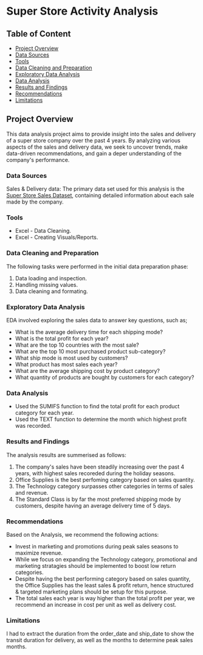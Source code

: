# Super Store Activity Analysis

## Table of Content
- [Project Overview](#project-overview)
- [Data Sources](#data-sources)
- [Tools](#tools)
- [Data Cleaning and Preparation](#data-cleaning-and-preparation)
- [Exploratory Data Analysis](#exploratory-data-analysis)
- [Data Analysis](#data-analysis)
- [Results and Findings](#results-and-findings)
- [Recommendations](#recommendations)
- [Limitations](#limitations)

## Project Overview

This data analysis project aims to provide insight into the sales and delivery of a super store company over the past 4 years. By analyzing various aspects of the sales and delivery data, we seek to uncover trends, make data-driven recommendations, and gain a deper understanding of the company's performance.

### Data Sources

Sales & Delivery data: The primary data set used for this analysis is the [Super Store Sales Dataset](https://www.kaggle.com/datasets/laibaanwer/superstore-sales-dataset/), containing detailed information about each sale made by the company.

### Tools

- Excel - Data Cleaning.
- Excel - Creating Visuals/Reports.

### Data Cleaning and Preparation

The following tasks were performed in the initial data preparation phase:
1. Data loading and inspection.
2. Handling missing values.
3. Data cleaning and formating.

### Exploratory Data Analysis

EDA involved exploring the sales data to answer key questions, such as;

- What is the average delivery time for each shipping mode?
- What is the total profit for each year?
- What are the top 10 countries with the most sale?
- What are the top 10 most purchased product sub-category?
- What ship mode is most used by customers?
- What product has most sales each year?
- What are the average shipping cost by product category?
- What quantity of products are bought by customers for each category?

### Data Analysis
  - Used the SUMIFS function to find the total profit for each product category for each year.
  - Used the TEXT function to determine the month which highest profit was recorded.
 
 ### Results and Findings

  The analysis results are summerised as follows:
  1. The company's sales have been steadily increasing over the past 4 years, with highest sales recoreded during the holiday seasons.
  2. Office Supplies is the best perfoming category based on sales quantity.
  3. The Technology category surpasses other categories in terms of sales and revenue.
  4. The Standard Class is by far the most preferred shipping mode by customers, despite having an average delivery time of 5 days.
 
 ### Recommendations

  Based on the Analysis, we recommend the following actions:
  - Invest in marketing and promotions during peak sales seasons to maximize revenue.
  - While we focus on expanding the Technology category, promotional and marketing stratagies should be implemented to boost low return categories.
  - Despite having the best performing category based on sales quantity, the Office Supplies has the least sales & profit return, hence structured & targeted marketing plans should be setup for this purpose.
  - The total sales each year is way higher than the total profit per year, we recommend an increase in cost per unit as well as delivery cost.
 
### Limitations

  I had to extract the duration from the order_date and ship_date to show the transit duration for delivery, as well as the months to determine peak sales months.
  
  

